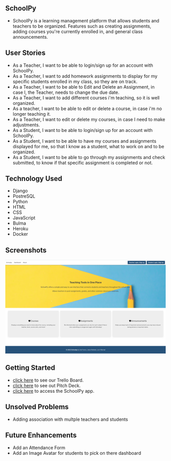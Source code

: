 ## SchoolPy
- SchoolPy is a learning management platform that allows students and teachers to be organized. Features such as creating assignments, adding courses you're currently enrolled in, and general class announcements.


## User Stories
- As a Teacher, I want to be able to login/sign up for an account with SchoolPy.
- As a Teacher, I want to add homework assignments to display for my specific students enrolled in my class, so they are on track.
- As a Teacher, I want to be able to Edit and Delete an Assignment, in case I, the Teacher, needs to change the due date.
- As a Teacher, I want to add different courses i'm teaching, so it is well organized.
- As a teacher, I want to be able to edit or delete a course, in case i'm no longer teaching it.
- As a Teacher, I want to edit or delete my courses, in case I need to make adjustments.
- As a Student, I want to be able to login/sign up for an account with SchoolPy.
- As a Student, I want to be able to have my courses and assignments displayed for me, so that I know as a student, what to work on and to be organized.
- As a Student, I want to be able to go through my assignments and check submitted, to know if that specific assignment is completed or not.


## Technology Used
- Django
- PostreSQL
- Python
- HTML
- CSS
- JavaScript
- Bulma
- Heroku
- Docker


## Screenshots
![wireframe screenshot](/main_app/assets/screenshot.png)

## Getting Started
- [click here](https://trello.com/b/5WN8Jh03/project-4) to see our Trello Board.
- [click here](https://docs.google.com/presentation/d/1mmU1i_7Or1-ipexp2S6Lfr_aSONg78FNlM4YnH6Xq9k/edit#slide=id.p) to see out Pitch Deck.
- [click here](https://school-py.herokuapp.com/) to access the SchoolPy app.


## Unsolved Problems
- Adding association with multple teachers and students

## Future Enhancements
- Add an Attendance Form
- Add an Image Avatar for students to pick on there dashboard
